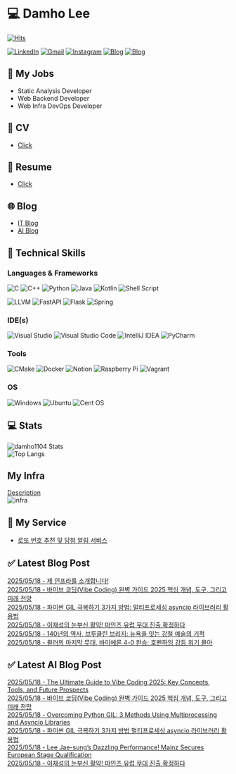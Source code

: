 
# 💻 Damho Lee

[![Hits](https://hits.seeyoufarm.com/api/count/incr/badge.svg?url=https%3A%2F%2Fgithub.com%2Fdamho1104&count_bg=%233D9CC8&title_bg=%23555555&icon=&icon_color=%23E7E7E7&title=hits&edge_flat=false)](https://hits.seeyoufarm.com)  

[![LinkedIn](https://img.shields.io/badge/Linkedin-%230077B5.svg?style=flat&logo=linkedin&logoColor=white)](https://www.linkedin.com/in/damho1104/)
[![Gmail](https://img.shields.io/badge/Gmail-D14836?style=flat&logo=gmail&logoColor=white)](mailto:damho1104@gmail.com)
[![Instagram](https://img.shields.io/badge/Instargram-%23E4405F.svg?style=flat&logo=Instagram&logoColor=white)](https://www.instagram.com/damho1104/)
[![Blog](https://img.shields.io/badge/Blog-%23000000.svg?style=flat&logo=Tistory&logoColor=white)](https://dmomo.co.kr/)
[![Blog](https://img.shields.io/badge/Blog-%23000000.svg?style=flat&logo=WordPress&logoColor=white)](https://blog.ai.dmomo.co.kr/)

## 📃 My Jobs
- Static Analysis Developer
- Web Backend Developer
- Web Infra DevOps Developer

## 📰 CV
- [Click](https://resume.dmomo.net/damho.lee/resume)  

## 📘 Resume
- [Click](https://damho1104.notion.site/8af3191b9815406d95708d9a0cea5a9e)  

## 🌐 Blog
- [IT Blog](https://dmomo.co.kr/)
- [AI Blog](https://blog.ai.dmomo.co.kr/)

## 💪 Technical Skills
### Languages & Frameworks
![C](https://img.shields.io/badge/c-%2300599C.svg?style=flat&logo=c&logoColor=white)
![C++](https://img.shields.io/badge/c++-%2300599C.svg?style=flat&logo=c%2B%2B&logoColor=white)
![Python](https://img.shields.io/badge/Python-3776AB.svg?&style=flat&logo=Python&logoColor=white)
![Java](https://img.shields.io/badge/java-%23ED8B00.svg?style=flat&logo=openjdk&logoColor=white)
![Kotlin](https://img.shields.io/badge/Kotlin-%237F52FF.svg?style=flat&logo=Kotlin&logoColor=white)
![Shell Script](https://img.shields.io/badge/Shell_script-%23121011.svg?style=flat&logo=gnu-bash&logoColor=white)  
  
![LLVM](https://img.shields.io/badge/LLVM/Clang-000B1D.svg?&style=flat&logo=LLVM&logoColor=white)
![FastAPI](https://img.shields.io/badge/FastAPI-005571?style=flat&logo=fastapi)
![Flask](https://img.shields.io/badge/Flask-%23000.svg?style=flat&logo=flask&logoColor=white)
![Spring](https://img.shields.io/badge/Springboot-%236DB33F.svg?style=flat&logo=spring&logoColor=white)
  
  
### IDE(s)
![Visual Studio](https://img.shields.io/badge/Visual%20Studio-5C2D91.svg?style=flat&logo=visual-studio&logoColor=white) 
![Visual Studio Code](https://img.shields.io/badge/Visual%20Studio%20Code-0078d7.svg?style=flat&logo=visual-studio-code&logoColor=white)
![IntelliJ IDEA](https://img.shields.io/badge/IntelliJIDEA-000000.svg?style=flat&logo=intellij-idea&logoColor=white) 
![PyCharm](https://img.shields.io/badge/PyCharm-143?style=flat&logo=pycharm&logoColor=black&color=black&labelColor=green) 


### Tools
![CMake](https://img.shields.io/badge/CMake-%23008FBA.svg?style=flat&logo=cmake&logoColor=white)
![Docker](https://img.shields.io/badge/docker-%230db7ed.svg?style=flat&logo=docker&logoColor=white)
![Notion](https://img.shields.io/badge/Notion-%23000000.svg?style=flat&logo=notion&logoColor=white)
![Raspberry Pi](https://img.shields.io/badge/-RaspberryPi-C51A4A?style=flat&logo=Raspberry-Pi)
![Vagrant](https://img.shields.io/badge/Vagrant-%231563FF.svg?style=flat&logo=vagrant&logoColor=white)


### OS
![Windows](https://img.shields.io/badge/Windows-0078D6?style=flat&logo=windows&logoColor=white)
![Ubuntu](https://img.shields.io/badge/Ubuntu-E95420?style=flat&logo=ubuntu&logoColor=white)
![Cent OS](https://img.shields.io/badge/Cent%20OS-002260?style=flat&logo=centos&logoColor=F0F0F0)


## :computer: Stats
![damho1104 Stats](https://github-readme-stats.vercel.app/api?username=damho1104&hide=issues&show_icons=true&theme=dark)  
![Top Langs](https://github-readme-stats.vercel.app/api/top-langs/?username=damho1104&layout=compact&theme=dark)


## My Infra
[Description](https://dmomo.co.kr/444)  
![infra](https://nextcloud.dmomo.net/apps/files_sharing/publicpreview/EtWDB9RaEXyf4FT?file=/&fileId=142416&x=6016&y=3384&a=true&etag=eee0bc0c4308201c786211582fdbc678)  





## 📣 My Service
- [로또 번호 추천 및 당첨 알림 서비스](https://lotto.dmomo.co.kr/)  


## ✅ Latest Blog Post

[2025/05/18 - 제 인프라를 소개합니다!](http://dmomo.co.kr/444) <br/>
[2025/05/18 - 바이브 코딩(Vibe Coding) 완벽 가이드 2025 핵심 개념, 도구, 그리고 미래 전망](http://dmomo.co.kr/443) <br/>
[2025/05/18 - 파이썬 GIL 극복하기 3가지 방법: 멀티프로세싱 asyncio 라이브러리 활용법](http://dmomo.co.kr/442) <br/>
[2025/05/18 - 이재성의 눈부신 활약! 마인츠 유럽 무대 진출 확정하다](http://dmomo.co.kr/441) <br/>
[2025/05/18 - 140년의 역사, 브루클린 브리지: 뉴욕을 잇는 강철 예술의 기적](http://dmomo.co.kr/440) <br/>
[2025/05/18 - 뮐러의 마지막 무대, 바이에른 4-0 완승: 호펜하임 강등 위기 몰아](http://dmomo.co.kr/439) <br/>

## ✅ Latest AI Blog Post
[2025/05/18 - The Ultimate Guide to Vibe Coding 2025: Key Concepts, Tools, and Future Prospects](https://blog.ai.dmomo.co.kr/tech/2384) <br/>
[2025/05/18 - 바이브 코딩(Vibe Coding) 완벽 가이드 2025 핵심 개념, 도구, 그리고 미래 전망](https://blog.ai.dmomo.co.kr/tech/2382) <br/>
[2025/05/18 - Overcoming Python GIL: 3 Methods Using Multiprocessing and Asyncio Libraries](https://blog.ai.dmomo.co.kr/tech/2379) <br/>
[2025/05/18 - 파이썬 GIL 극복하기 3가지 방법 멀티프로세싱 asyncio 라이브러리 활용법](https://blog.ai.dmomo.co.kr/tech/2377) <br/>
[2025/05/18 - Lee Jae-sung’s Dazzling Performance! Mainz Secures European Stage Qualification](https://blog.ai.dmomo.co.kr/trend/2374) <br/>
[2025/05/18 - 이재성의 눈부신 활약! 마인츠 유럽 무대 진출 확정하다](https://blog.ai.dmomo.co.kr/trend/2372) <br/>
